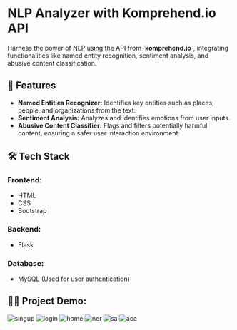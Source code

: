 # NLP Analyzer with Komprehend.io API

Harness the power of NLP using the API from \`**komprehend.io**`\, integrating functionalities like named entity recognition, sentiment analysis, and abusive content classification.

## 🚀 Features

- **Named Entities Recognizer:** Identifies key entities such as places, people, and organizations from the text.
- **Sentiment Analysis:** Analyzes and identifies emotions from user inputs.
- **Abusive Content Classifier:** Flags and filters potentially harmful content, ensuring a safer user interaction environment.

## 🛠️ Tech Stack

### Frontend:

- HTML
- CSS
- Bootstrap
  
### Backend:

- Flask
  
### Database:
- MySQL (Used for user authentication)

## 👨‍💻 Project Demo:
![singup](https://github.com/pulingevariya/NLP-Analyzer/assets/113835862/56761280-3763-4f8e-b2a2-fcf361f02bad)
![login](https://github.com/pulingevariya/NLP-Analyzer/assets/113835862/58b7a1c9-376d-4098-ae4a-c51b83c1349c)
![home](https://github.com/pulingevariya/NLP-Analyzer/assets/113835862/07ad8fa2-2b13-455b-b537-d8d333655803)
![ner](https://github.com/pulingevariya/NLP-Analyzer/assets/113835862/3a252f2e-8e48-4e09-97aa-5d70b8116225)
![sa](https://github.com/pulingevariya/NLP-Analyzer/assets/113835862/e21b26f1-cc2c-49b6-8c03-98f92bc793d1)
![acc](https://github.com/pulingevariya/NLP-Analyzer/assets/113835862/8b9f1a17-1d03-4fab-b3f2-164f218981e0)
